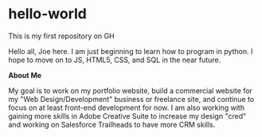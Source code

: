 # hello-world
This is my first repository on GH

Hello all, Joe here. I am just beginning to learn how to program in python. 
I hope to move on to JS, HTML5, CSS, and SQL in the near future. 

**About Me**

My goal is to work on my portfolio website, build a commercial website for my "Web Design/Development" business or freelance site, and continue to focus on at least front-end development for now. I am also working with gaining more skills in Adobe Creative Suite to increase my design "cred" and working on Salesforce Trailheads to have more CRM skills. 
